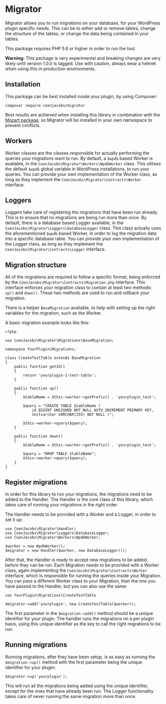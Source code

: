 # Migrator

Migrator allows you to run migrations on your database, for your WordPress plugin specific needs. This can be to either add or remove tables, change the structure of the tables, or change the data being contained in your tables.

This package requires PHP 5.6 or higher in order to run the tool.

**Warning:** This package is very experimental and breaking changes are very likely until version 1.0.0 is tagged. Use with caution, always wear a helmet when using this in production environments.

## Installation

This package can be best installed inside your plugin, by using Composer:

`composer require coenjacobs/migrator`

Best results are achieved when installing this library in combination with the [Mozart package](https://github.com/coenjacobs/mozart), so Migrator will be installed in your own namespace to prevent conflicts.

## Workers

Worker classes are the classes responsible for actually performing the queries your migrations want to run. By default, a `$wpdb` based Worker is available, in the `CoenJacobs\Migrator\Workers\WpdbWorker` class. This utilises the default `$wpdb` global variable in WordPress installations, to run your queries. You can provide your own implementation of the Worker class, as long as they implement the `CoenJacobs\Migrator\Contracts\Worker` interface.

## Loggers

Loggers take care of registering the migrations that have been run already. This is to ensure that no migrations are being run more than once. By default, there is a database based Logger available, in the `CoenJacobs\Migrator\Loggers\DatabaseLogger` class. This class actually uses the aforementioned `$wpdb` based Worker, in order to log the migration data into a specific database table. You can provide your own implementation of the Logger class, as long as they implement the `CoenJacobs\Migrator\Contracts\Logger` interface.

## Migration structure

All of the migrations are required to follow a specific format, being enforced by the `CoenJacobs\Migrator\Contracts\Migration.php` interface. This interface enforces your migration class to contain at least two methods: `up()` and `down()`. These two methods are used to run and rollback your migration.

There is a helper `BaseMigration` available, to help with setting up the right variables for the migration, such as the Worker.

A basic migration example looks like this:

```
<?php

use CoenJacobs\Migrator\Migrations\BaseMigration;

namespace YourPlugin\Migrations;

class CreateTestTable extends BaseMigration
{
    public function getId()
    {
        return 'yourplugin-1-test-table';
    }

    public function up()
    {
        $tableName = $this->worker->getPrefix() . 'yourplugin_test';

        $query = "CREATE TABLE $tableName (
            id BIGINT UNSIGNED NOT NULL AUTO_INCREMENT PRIMARY KEY,
            testvarchar VARCHAR(255) NOT NULL )";

        $this->worker->query($query);
    }

    public function down()
    {
        $tableName = $this->worker->getPrefix() . 'yourplugin_test';

        $query = "DROP TABLE $tableName";
        $this->worker->query($query);
    }
}
```

## Register migrations

In order for this library to run your migrations, the migrations need to be added to the Handler. The Handler is the core class of this library, which takes care of running your migrations in the right order.

The Handler needs to be provided with a Worker and a Logger, in order to set it up:

```
use CoenJacobs\Migrator\Handler;
use CoenJacobs\Migrator\Loggers\DatabaseLogger;
use CoenJacobs\Migrator\Workers\WpdbWorker;

$worker = new WpdbWorker();
$migrator = new Handler($worker, new DatabaseLogger());
```

After that, the Handler is ready to accept new migrations to be added, before they can be run. Each Migration needs to be provided with a Worker class, again implementing the `CoenJacobs\Migrator\Contracts\Worker` interface, which is responsible for running the queries inside your Migration. You can pass a different Worker class to your Migration, than the one you have passed to the Handler, but you can also use the same:

```
use YourPlugin\Migrations\CreateTestTable

$migrator->add('yourplugin', new CreateTestTable($worker));
```

The first parameter in the `$migration->add()` method should be a unique identifier for your plugin. The handler runs the migrations on a per plugin basis, using this unique identifier as the key to call the right migrations to be run. 

## Running migrations

Running migrations, after they have been setup, is as easy as running the `$migration->up()` method with the first parameter being the unique identifier for your plugin:

```
$migrator->up('yourplugin');
```

This will run all the migrations being added using the unique identifier, except for the ones that have already been run. The Logger functionality takes care of never running the same migration more than once.